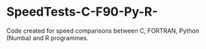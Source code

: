# SpeedTests-C-F90-Py-R-
Code created for speed comparisons between C, FORTRAN, Python (Numba) and R programmes.
